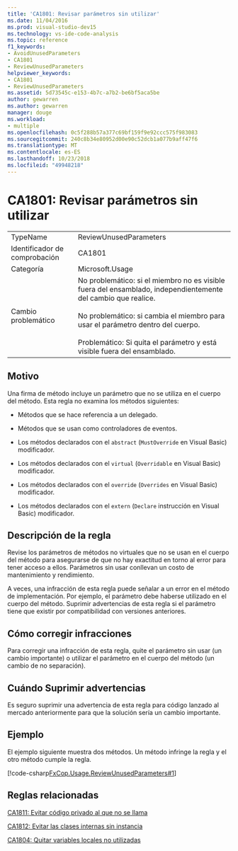 ```yaml
---
title: 'CA1801: Revisar parámetros sin utilizar'
ms.date: 11/04/2016
ms.prod: visual-studio-dev15
ms.technology: vs-ide-code-analysis
ms.topic: reference
f1_keywords:
- AvoidUnusedParameters
- CA1801
- ReviewUnusedParameters
helpviewer_keywords:
- CA1801
- ReviewUnusedParameters
ms.assetid: 5d73545c-e153-4b7c-a7b2-be6bf5aca5be
author: gewarren
ms.author: gewarren
manager: douge
ms.workload:
- multiple
ms.openlocfilehash: 0c5f288b57a377c69bf159f9e92ccc575f983083
ms.sourcegitcommit: 240c8b34e80952d00e90c52dcb1a077b9aff47f6
ms.translationtype: MT
ms.contentlocale: es-ES
ms.lasthandoff: 10/23/2018
ms.locfileid: "49948218"
---
```

# <a name="ca1801-review-unused-parameters"></a>CA1801: Revisar parámetros sin utilizar

|||
|-|-|
|TypeName|ReviewUnusedParameters|
|Identificador de comprobación|CA1801|
|Categoría|Microsoft.Usage|
|Cambio problemático|No problemático: si el miembro no es visible fuera del ensamblado, independientemente del cambio que realice.<br /><br /> No problemático: si cambia el miembro para usar el parámetro dentro del cuerpo.<br /><br /> Problemático: Si quita el parámetro y está visible fuera del ensamblado.|

## <a name="cause"></a>Motivo
 Una firma de método incluye un parámetro que no se utiliza en el cuerpo del método. Esta regla no examina los métodos siguientes:

- Métodos que se hace referencia a un delegado.

- Métodos que se usan como controladores de eventos.

- Los métodos declarados con el `abstract` (`MustOverride` en Visual Basic) modificador.

- Los métodos declarados con el `virtual` (`Overridable` en Visual Basic) modificador.

- Los métodos declarados con el `override` (`Overrides` en Visual Basic) modificador.

- Los métodos declarados con el `extern` (`Declare` instrucción en Visual Basic) modificador.

## <a name="rule-description"></a>Descripción de la regla
 Revise los parámetros de métodos no virtuales que no se usan en el cuerpo del método para asegurarse de que no hay exactitud en torno al error para tener acceso a ellos. Parámetros sin usar conllevan un costo de mantenimiento y rendimiento.

 A veces, una infracción de esta regla puede señalar a un error en el método de implementación. Por ejemplo, el parámetro debe haberse utilizado en el cuerpo del método. Suprimir advertencias de esta regla si el parámetro tiene que existir por compatibilidad con versiones anteriores.

## <a name="how-to-fix-violations"></a>Cómo corregir infracciones
 Para corregir una infracción de esta regla, quite el parámetro sin usar (un cambio importante) o utilizar el parámetro en el cuerpo del método (un cambio de no separación).

## <a name="when-to-suppress-warnings"></a>Cuándo Suprimir advertencias
 Es seguro suprimir una advertencia de esta regla para código lanzado al mercado anteriormente para que la solución sería un cambio importante.

## <a name="example"></a>Ejemplo
 El ejemplo siguiente muestra dos métodos. Un método infringe la regla y el otro método cumple la regla.

 [!code-csharp[FxCop.Usage.ReviewUnusedParameters#1](../code-quality/codesnippet/CSharp/ca1801-review-unused-parameters_1.cs)]

## <a name="related-rules"></a>Reglas relacionadas
 [CA1811: Evitar código privado al que no se llama](../code-quality/ca1811-avoid-uncalled-private-code.md)

 [CA1812: Evitar las clases internas sin instancia](../code-quality/ca1812-avoid-uninstantiated-internal-classes.md)

 [CA1804: Quitar variables locales no utilizadas](../code-quality/ca1804-remove-unused-locals.md)